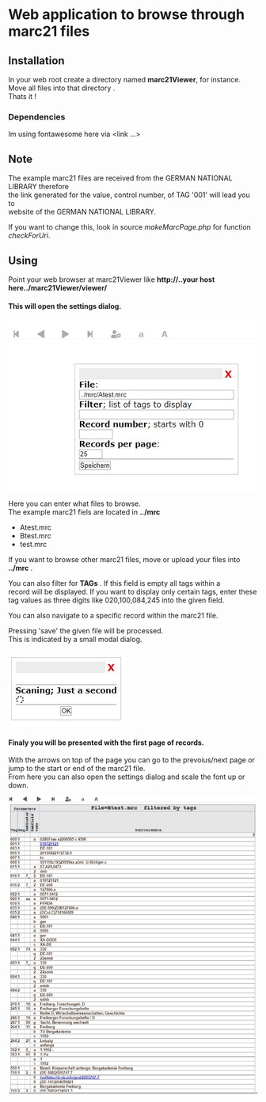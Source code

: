 # Web application to browse through marc21 files

## Installation

In your web root create a directory named **marc21Viewer**, for instance.    
Move all files into that directory .   
Thats it !

### Dependencies

Im using fontawesome here via <link ...> 

## Note

The example marc21 files are received from the GERMAN NATIONAL LIBRARY therefore  
the link generated for the value, control number, of TAG '001' will lead you to  
website of the GERMAN NATIONAL LIBRARY. 

If you want to change this, look in source *makeMarcPage.php* for function *checkForUri*. 

## Using

Point your web browser at marc21Viewer like **http://..your host here../marc21Viewer/viewer/**  

#### This will open the settings dialog.

![settings](settings.JPG)

Here you can enter what files to browse.   
The example marc21 fiels are located in **../mrc**

* Atest.mrc
* Btest.mrc
* test.mrc

If you want to browse other marc21 files, move or upload your files
into **../mrc** .  

You can also filter for  **TAGs** . If this field is empty all tags within a  
record will be displayed. If you want to display only certain tags, enter these   
tag values as three digits like 020,100,084,245 into the given field.

You can also navigate to a specific record within the marc21 file.

Pressing 'save' the given file will be processed.  
This is indicated by a small modal dialog.

![scanning](scanning.JPG)

#### Finaly you will be presented with the first page of records.

With the arrows on top of the page you can go to the prevoius/next page or jump to the start or end of the marc21 file.  
From here you can also open the settings dialog and scale the font up or down.

![first records](page.JPG)

